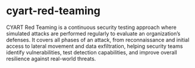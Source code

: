 # cyart-red-teaming
CYART Red Teaming is a continuous security testing approach where simulated attacks are performed regularly to evaluate an organization’s defenses. It covers all phases of an attack, from reconnaissance and initial access to lateral movement and data exfiltration, helping security teams identify vulnerabilities, test detection capabilities, and improve overall resilience against real-world threats.
